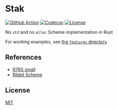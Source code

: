 # Stak

[![GitHub Action](https://img.shields.io/github/actions/workflow/status/raviqqe/stak/test.yaml?branch=main&style=flat-square)](https://github.com/raviqqe/stak/actions)
[![Codecov](https://img.shields.io/codecov/c/github/raviqqe/stak.svg?style=flat-square)](https://codecov.io/gh/raviqqe/stak)
[![License](https://img.shields.io/github/license/raviqqe/stak.svg?style=flat-square)](LICENSE)

No `std` and no `alloc` Scheme implementation in Rust

For working examples, see [the `features` directory](/features).

## References

- [R7RS small](https://small.r7rs.org/)
- [Ribbit Scheme](https://github.com/udem-dlteam/ribbit)

## License

[MIT](LICENSE)
